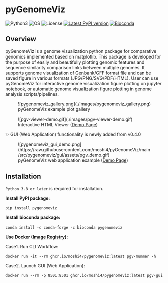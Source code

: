 # pyGenomeViz

![Python3](https://img.shields.io/badge/Language-Python3-steelblue)
![OS](https://img.shields.io/badge/OS-_Windows_|_Mac_|_Linux-steelblue)
![License](https://img.shields.io/badge/License-MIT-steelblue)
[![Latest PyPI version](https://img.shields.io/pypi/v/pygenomeviz.svg)](https://pypi.python.org/pypi/pygenomeviz)
[![Bioconda](https://img.shields.io/conda/vn/bioconda/pygenomeviz.svg?color=green)](https://anaconda.org/bioconda/pygenomeviz)  

## Overview

pyGenomeViz is a genome visualization python package for comparative genomics implemented based on matplotlib.
This package is developed for the purpose of easily and beautifully plotting genomic
features and sequence similarity comparison links between multiple genomes.
It supports genome visualization of Genbank/GFF format file and can be saved figure in various formats (JPG/PNG/SVG/PDF/HTML).
User can use pyGenomeViz for interactive genome visualization figure plotting on jupyter notebook,
or automatic genome visualization figure plotting in genome analysis scripts/pipelines.

<figure markdown>
  ![pygenomeviz_gallery.png](./images/pygenomeviz_gallery.png)
  <figcaption>pyGenomeViz example plot gallery</figcaption>
</figure>

<figure markdown>
  ![pgv-viewer-demo.gif](./images/pgv-viewer-demo.gif)
  <figcaption>
    Interactive HTML Viewer (<a href="./images/pgv-viewer-demo.html">Demo Page</a>)
  </figcaption>
</figure>

:sparkles: GUI (Web Application) functionality is newly added from v0.4.0

<figure markdown>
  ![pygenomeviz_gui_demo.png](https://raw.githubusercontent.com/moshi4/pyGenomeViz/main/src/pygenomeviz/gui/assets/pgv_demo.gif)
  <figcaption>
    pyGenomeViz web application example (<a href="https://pygenomeviz.streamlit.app">Demo Page</a>)
  </figcaption>
</figure>

## Installation

`Python 3.8 or later` is required for installation.

**Install PyPI package:**

    pip install pygenomeviz

**Install bioconda package:**

    conda install -c conda-forge -c bioconda pygenomeviz

**Use Docker ([Image Registry](https://github.com/moshi4/pyGenomeViz/pkgs/container/pygenomeviz)):**

Case1. Run CLI Workflow:

    docker run -it --rm ghcr.io/moshi4/pygenomeviz:latest pgv-mummer -h

Case2. Launch GUI (Web Application):

    docker run --rm -p 8501:8501 ghcr.io/moshi4/pygenomeviz:latest pgv-gui
